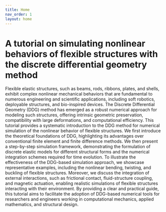 ```yaml
---
title: Home
nav_order: 1
layout: home
---
```


# A tutorial on simulating nonlinear behaviors of flexible structures with the discrete differential geometry method

Flexible elastic structures, such as beams, rods, ribbons, plates, and shells, exhibit complex nonlinear mechanical behaviors that are fundamental to numerous engineering and scientific applications, including soft robotics, deployable structures, and bio-inspired devices. The Discrete Differential Geometry (DDG) method has emerged as a robust numerical approach for modeling such structures, offering intrinsic geometric preservation, compatibility with large deformations, and computational efficiency. This tutorial provides a systematic introduction to the DDG method for numerical simulation of the nonlinear behavior of flexible structures. We first introduce the theoretical foundations of DDG, highlighting its advantages over conventional finite element and finite difference methods. We then present a step-by-step simulation framework, demonstrating the formulation of discrete elastic models for different structural forms and the numerical integration schemes required for time evolution. To illustrate the effectiveness of the DDG-based simulation approach, we showcase representative examples, including the nonlinear bending, twisting, and buckling of flexible structures. Moreover, we discuss the integration of external interactions, such as frictional contact, fluid-structure coupling, and magnetic actuation, enabling realistic simulations of flexible structures interacting with their environment. By providing a clear and practical guide, this tutorial aims to facilitate the adoption of DDG-based numerical tools for researchers and engineers working in computational mechanics, applied mathematics, and structural design.

[Just the Docs]: https://just-the-docs.github.io/just-the-docs/
[GitHub Pages]: https://docs.github.com/en/pages
[README]: https://github.com/just-the-docs/just-the-docs-template/blob/main/README.md
[Jekyll]: https://jekyllrb.com
[GitHub Pages / Actions workflow]: https://github.blog/changelog/2022-07-27-github-pages-custom-github-actions-workflows-beta/
[use this template]: https://github.com/just-the-docs/just-the-docs-template/generate
